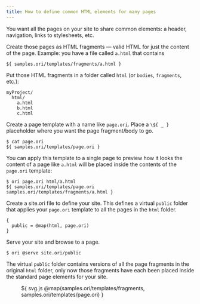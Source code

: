 ```yaml
---
title: How to define common HTML elements for many pages
---
```


You want all the pages on your site to share common elements: a header, navigation, links to stylesheets, etc.

<span class="tutorialStep"></span> Create those pages as HTML fragments — valid HTML for just the content of the page. Example: you have a file called `a.html` that contains

```${"html"}
${ samples.ori/templates/fragments/a.html }
```

<span class="tutorialStep"></span> Put those HTML fragments in a folder called `html` (or `bodies`, `fragments`, etc.):

```
myProject/
  html/
    a.html
    b.html
    c.html
```

<span class="tutorialStep"></span> Create a page template with a name like `page.ori`. Place a `\${ _ }` placeholder where you want the page fragment/body to go.

```console
$ cat page.ori
${ samples.ori/templates/page.ori }
```

You can apply this template to a single page to preview how it looks the content of a page like `a.html` will be placed inside the contents of the `page.ori` template:

```console
$ ori page.ori html/a.html
${ samples.ori/templates/page.ori samples.ori/templates/fragments/a.html }
```

<span class="tutorialStep"></span> Create a site.ori file to define your site. This defines a virtual `public` folder that applies your `page.ori` template to all the pages in the `html` folder.

```
{
  public = @map(html, page.ori)
}
```

<span class="tutorialStep"></span> Serve your site and browse to a page.

```console
$ ori @serve site.ori/public
```

The virtual `public` folder contains versions of all the page fragments in the original `html` folder, only now those fragments have each been placed inside the standard page elements for your site.

<figure>
${
  svg.js @map(samples.ori/templates/fragments, samples.ori/templates/page.ori)
}
</figure>
